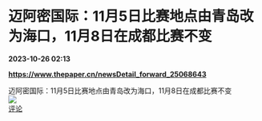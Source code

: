 # 迈阿密国际：11月5日比赛地点由青岛改为海口，11月8日在成都比赛不变

**2023-10-26 02:13**

**https://www.thepaper.cn/newsDetail_forward_25068643**

迈阿密国际：11月5日比赛地点由青岛改为海口，11月8日在成都比赛不变  
![](https://img3.chouti.com/CHOUTI_20231026/8249B215E977499F90324B74575B3230_W612H612.jpeg)  
[评论](https://m.chouti.com/link/40407353)